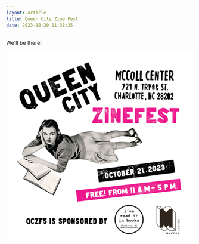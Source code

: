 ```yaml
---
layout: article
title: Queen City Zine Fest
date: 2023-10-20 11:38:35
---
```

W﻿e'll be there!

![](/assets/img/uploads/qczf_oct2023_v4_ig.jpg)